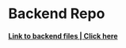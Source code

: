 # Backend Repo
#### <a href="https://github.com/CERTIFIED2003/keeper_backend">Link to backend files | Click here</a>
